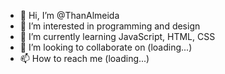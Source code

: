 - 👋 Hi, I’m @ThanAlmeida
- 👀 I’m interested in programming and design
- 🌱 I’m currently learning JavaScript, HTML, CSS
- 💞️ I’m looking to collaborate on (loading...)
- 📫 How to reach me (loading...)

<!---
ThanAlmeida/ThanAlmeida is a ✨ special ✨ repository because its `README.md` (this file) appears on your GitHub profile.
You can click the Preview link to take a look at your changes.
--->
